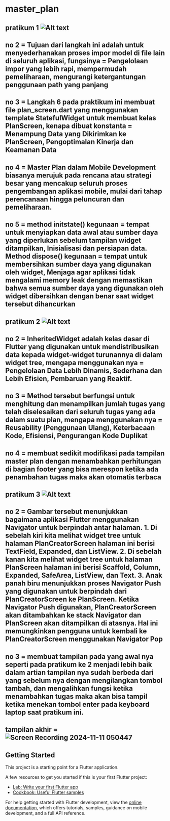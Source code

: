 # master_plan

## pratikum 1 ![Alt text](<Screenshot 2024-11-11 023959.png>)
## no 2 = Tujuan dari langkah ini adalah untuk menyederhanakan proses impor model di file lain di seluruh aplikasi, fungsinya = Pengelolaan impor yang lebih rapi, mempermudah pemeliharaan, mengurangi ketergantungan penggunaan path yang panjang 
## no 3 =  Langkah 6 pada praktikum ini membuat file plan_screen.dart yang menggunakan template StatefulWidget untuk membuat kelas PlanScreen, kenapa dibuat konstanta = Menampung Data yang Dikirimkan ke PlanScreen, Pengoptimalan Kinerja dan Keamanan Data
## no 4 = Master Plan dalam Mobile Development biasanya merujuk pada rencana atau strategi besar yang mencakup seluruh proses pengembangan aplikasi mobile, mulai dari tahap perencanaan hingga peluncuran dan pemeliharaan.
## no 5 = method initstate() kegunaan = tempat untuk menyiapkan data awal atau sumber daya yang diperlukan sebelum tampilan widget ditampilkan, Inisialisasi dan persiapan data. Method dispose() kegunaan = tempat untuk membersihkan sumber daya yang digunakan oleh widget, Menjaga agar aplikasi tidak mengalami memory leak dengan memastikan bahwa semua sumber daya yang digunakan oleh widget dibersihkan dengan benar saat widget tersebut dihancurkan

## pratikum 2 ![Alt text](<Screenshot 2024-11-11 030228.png>)
## no 2 = InheritedWidget adalah kelas dasar di Flutter yang digunakan untuk mendistribusikan data kepada widget-widget turunannya di dalam widget tree, mengapa menggunakan nya = Pengelolaan Data Lebih Dinamis, Sederhana dan Lebih Efisien, Pembaruan yang Reaktif.
## no 3 = Method tersebut berfungsi untuk menghitung dan menampilkan jumlah tugas yang telah diselesaikan dari seluruh tugas yang ada dalam suatu plan, mengapa menggunakan nya = Reusability (Penggunaan Ulang), Keterbacaan Kode, Efisiensi, Pengurangan Kode Duplikat
## no 4 =  membuat sedikit modifikasi pada tampilan master plan dengan menambahkan perhitungan di bagian footer yang bisa merespon ketika ada penambahan tugas maka akan otomatis terbaca

## pratikum 3 ![Alt text](<Screenshot 2024-11-11 034900.png>)
## no 2 = Gambar tersebut menunjukkan bagaimana aplikasi Flutter menggunakan Navigator untuk berpindah antar halaman. 1. Di sebelah kiri kita melihat widget tree untuk halaman PlanCreatorScreen halaman ini berisi TextField, Expanded, dan ListView. 2. Di sebelah kanan kita melihat widget tree untuk halaman PlanScreen halaman ini berisi Scaffold, Column, Expanded, SafeArea, ListView, dan Text. 3. Anak panah biru menunjukkan proses Navigator Push yang digunakan untuk berpindah dari PlanCreatorScreen ke PlanScreen. Ketika Navigator Push digunakan, PlanCreatorScreen akan ditambahkan ke stack Navigator dan PlanScreen akan ditampilkan di atasnya. Hal ini memungkinkan pengguna untuk kembali ke PlanCreatorScreen menggunakan Navigator Pop
## no 3 = membuat tampilan pada yang awal nya seperti pada pratikum ke 2 menjadi lebih baik dalam artian tampilan nya sudah berbeda dari yang sebelum nya dengan mengilangkan tombol tambah, dan mengalihkan fungsi ketika menambahkan tugas maka akan bisa tampil ketika menekan tombol enter pada keyboard laptop saat pratikum ini.

## tampilan akhir = ![Screen Recording 2024-11-11 050447](https://github.com/user-attachments/assets/86ea97ce-2743-4c87-8e9c-9935633f48cf)


## Getting Started

This project is a starting point for a Flutter application.

A few resources to get you started if this is your first Flutter project:

- [Lab: Write your first Flutter app](https://docs.flutter.dev/get-started/codelab)
- [Cookbook: Useful Flutter samples](https://docs.flutter.dev/cookbook)

For help getting started with Flutter development, view the
[online documentation](https://docs.flutter.dev/), which offers tutorials,
samples, guidance on mobile development, and a full API reference.
